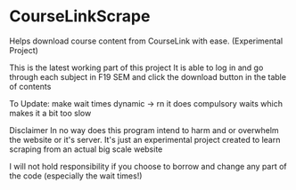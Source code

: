 # CourseLinkScrape
Helps download course content from CourseLink with ease. (Experimental Project)

This is the latest working part of this project
It is able to log in and go through each subject in F19 SEM and click the download button in the table of contents

To Update: make wait times dynamic -> rn it does compulsory waits which makes it a bit too slow

Disclaimer
  In no way does this program intend to harm and or overwhelm the website or it's server.
  It's just an experimental project created to learn scraping from an actual big scale website
  
  I will not hold responsibility if you choose to borrow and change any part of the code (especially the wait times!)
